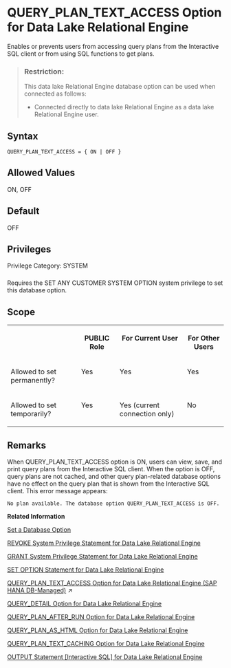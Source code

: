 <!-- loioa64f443284f21015acbbd8e919d9c49b -->

# QUERY\_PLAN\_TEXT\_ACCESS Option for Data Lake Relational Engine

Enables or prevents users from accessing query plans from the Interactive SQL client or from using SQL functions to get plans.



> ### Restriction:  
> This data lake Relational Engine database option can be used when connected as follows:
> 
> -   Connected directly to data lake Relational Engine as a data lake Relational Engine user.



<a name="loioa64f443284f21015acbbd8e919d9c49b__query_plan_text_access_syntax1"/>

## Syntax

```
QUERY_PLAN_TEXT_ACCESS = { ON | OFF }
```



<a name="loioa64f443284f21015acbbd8e919d9c49b__query_plan_text_access_values1"/>

## Allowed Values

ON, OFF



<a name="loioa64f443284f21015acbbd8e919d9c49b__query_plan_text_access_default1"/>

## Default

OFF



<a name="loioa64f443284f21015acbbd8e919d9c49b__query_plan_text_access_priv1"/>

## Privileges

Privilege Category: SYSTEM



### 

Requires the SET ANY CUSTOMER SYSTEM OPTION system privilege to set this database option.



<a name="loioa64f443284f21015acbbd8e919d9c49b__query_plan_text_access_scope1"/>

## Scope


<table>
<tr>
<th valign="top">

 



</th>
<th valign="top">

PUBLIC Role



</th>
<th valign="top">

For Current User



</th>
<th valign="top">

For Other Users



</th>
</tr>
<tr>
<td valign="top">

Allowed to set permanently?



</td>
<td valign="top">

Yes



</td>
<td valign="top">

Yes



</td>
<td valign="top">

Yes



</td>
</tr>
<tr>
<td valign="top">

Allowed to set temporarily?



</td>
<td valign="top">

Yes



</td>
<td valign="top">

Yes \(current connection only\)



</td>
<td valign="top">

No



</td>
</tr>
</table>



<a name="loioa64f443284f21015acbbd8e919d9c49b__query_plan_text_access_remarks1"/>

## Remarks

When QUERY\_PLAN\_TEXT\_ACCESS option is ON, users can view, save, and print query plans from the Interactive SQL client. When the option is OFF, query plans are not cached, and other query plan-related database options have no effect on the query plan that is shown from the Interactive SQL client. This error message appears:

```
No plan available. The database option QUERY_PLAN_TEXT_ACCESS is OFF.
```

**Related Information**  


[Set a Database Option](set-a-database-option-0dcb893.md "You set options with the SET OPTION statement.")

[REVOKE System Privilege Statement for Data Lake Relational Engine](../080-sql-statements/revoke-system-privilege-statement-for-data-lake-relational-engine-a3eadda.md "Removes specific system privileges from specific users and the right to administer the privilege.")

[GRANT System Privilege Statement for Data Lake Relational Engine](../080-sql-statements/grant-system-privilege-statement-for-data-lake-relational-engine-a3dfcb0.md "Grants specific system privileges to users or roles, with or without administrative rights.")

[SET OPTION Statement for Data Lake Relational Engine](../080-sql-statements/set-option-statement-for-data-lake-relational-engine-a625da7.md "Changes options that affect the behavior of the database and its compatibility with Transact-SQL. Setting the value of an option can change the behavior for all users or an individual user, in either a temporary or permanent scope.")

[QUERY_PLAN_TEXT_ACCESS Option for Data Lake Relational Engine (SAP HANA DB-Managed)](https://help.sap.com/viewer/a898e08b84f21015969fa437e89860c8/2023_2_QRC/en-US/176630977a7d4a46b04fe1f7b30fd9c2.html "Enables or prevents users from accessing query plans from the Interactive SQL client or from using SQL functions to get plans.") :arrow_upper_right:

[QUERY\_DETAIL Option for Data Lake Relational Engine](query-detail-option-for-data-lake-relational-engine-a64c3ef.md "Specifies whether or not to include additional query information in the Query Detail section of the query plan.")

[QUERY\_PLAN\_AFTER\_RUN Option for Data Lake Relational Engine](query-plan-after-run-option-for-data-lake-relational-engine-a64dbdd.md "Prints the entire query plan after query execution is complete.")

[QUERY\_PLAN\_AS\_HTML Option for Data Lake Relational Engine](query-plan-as-html-option-for-data-lake-relational-engine-a64e45d.md "Generates graphical query plans in HTML format for viewing in a Web browser.")

[QUERY\_PLAN\_TEXT\_CACHING Option for Data Lake Relational Engine](query-plan-text-caching-option-for-data-lake-relational-engine-a64fc89.md "Allows you to specify whether or not data lake Relational Engine generates and caches IQ plans for queries executed by the user.")

[OUTPUT Statement \[Interactive SQL\] for Data Lake Relational Engine](../080-sql-statements/output-statement-interactive-sql-for-data-lake-relational-engine-a62189f.md "Writes the information retrieved by the current query to a file.")

